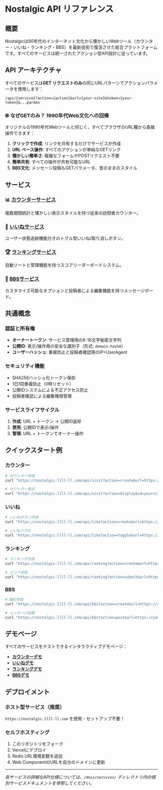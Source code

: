 # Nostalgic API リファレンス

## 概要

Nostalgicは90年代のインターネット文化から懐かしいWebツール（カウンター・いいね・ランキング・BBS）を最新技術で復活させた総合プラットフォームです。すべてのサービスは統一されたアクション型API設計に従っています。

## API アーキテクチャ

すべてのサービスは**GET リクエストのみ**の同じURLパターンでアクションパラメータを使用します：

```
/api/{service}?action={action}&url={your-site}&token={your-token}&...params
```

### 🌐 なぜGETのみ？ 1990年代Web文化への回帰

オリジナルの1990年代Webツールと同じく、すべてブラウザのURL欄から直接操作できます：

1. **クリックで作成**: リンクを共有するだけでサービスが作成
2. **URL ベース操作**: すべてのアクションが単純なGETリンク
3. **懐かしい簡単さ**: 複雑なフォームやPOSTリクエスト不要
4. **簡単共有**: すべての操作が共有可能なURL
5. **BBS文化**: メッセージ投稿もGETパラメータ、昔のままのスタイル

## サービス

### 📊 [カウンターサービス](services/counter_ja.md)
複数期間統計と懐かしい表示スタイルを持つ従来の訪問者カウンター。

### 💖 [いいねサービス](services/like_ja.md) 
ユーザー状態追跡機能付きのトグル型いいね/取り消しボタン。

### 🏆 [ランキングサービス](services/ranking_ja.md)
自動ソートと管理機能を持つスコアリーダーボードシステム。

### 💬 [BBSサービス](services/bbs_ja.md)
カスタマイズ可能なオプションと投稿者による編集機能を持つメッセージボード。

## 共通概念

### 認証と所有権
- **オーナートークン**: サービス管理用の8-16文字秘密文字列
- **公開ID**: 表示/操作用の安全な識別子（形式: `domain-hash8`）
- **ユーザーハッシュ**: 重複防止と投稿者確認用のIP+UserAgent

### セキュリティ機能
- SHA256ハッシュ化トークン保存
- 1日1回重複防止（0時リセット）
- 公開IDシステムによる不正アクセス防止
- 投稿者確認による編集権限管理

### サービスライフサイクル
1. **作成**: URL + トークン → 公開ID返却
2. **使用**: 公開IDで表示/操作
3. **管理**: URL + トークンでオーナー操作

## クイックスタート例

### カウンター
```bash
# カウンター作成
curl "https://nostalgic.llll-ll.com/api/visit?action=create&url=https://yoursite.com&token=your-secret"

# カウンター表示
curl "https://nostalgic.llll-ll.com/api/visit?action=display&id=yoursite-a7b9c3d4&type=total&theme=classic"
```

### いいね
```bash
# いいねボタン作成
curl "https://nostalgic.llll-ll.com/api/like?action=create&url=https://yoursite.com&token=your-secret"

# いいねトグル
curl "https://nostalgic.llll-ll.com/api/like?action=toggle&url=https://yoursite.com&token=your-secret"
```

### ランキング
```bash
# ランキング作成
curl "https://nostalgic.llll-ll.com/api/ranking?action=create&url=https://yoursite.com&token=your-secret&max=100"

# スコア送信
curl "https://nostalgic.llll-ll.com/api/ranking?action=submit&url=https://yoursite.com&token=your-secret&name=Player1&score=1000"
```

### BBS
```bash
# BBS作成
curl "https://nostalgic.llll-ll.com/api/bbs?action=create&url=https://yoursite.com&token=your-secret&max=1000"

# メッセージ投稿
curl "https://nostalgic.llll-ll.com/api/bbs?action=post&url=https://yoursite.com&token=your-secret&author=User&message=こんにちは！"
```

## デモページ

すべてのサービスをテストできるインタラクティブデモページ：

- **[カウンターデモ](https://nostalgic.llll-ll.com/counter)**
- **[いいねデモ](https://nostalgic.llll-ll.com/like)**  
- **[ランキングデモ](https://nostalgic.llll-ll.com/ranking)**
- **[BBSデモ](https://nostalgic.llll-ll.com/bbs)**

## デプロイメント

### ホスト型サービス（推奨）
`https://nostalgic.llll-ll.com` を使用 - セットアップ不要！

### セルフホスティング
1. このリポジトリをフォーク
2. Vercelにデプロイ
3. Redis URL環境変数を追加
4. Web ComponentのURLを自分のドメインに更新

---

*各サービスの詳細なAPI仕様については、`/docs/services/` ディレクトリ内の個別サービスドキュメントを参照してください。*